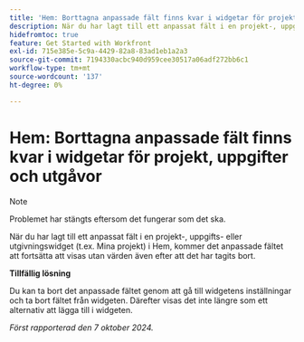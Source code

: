 ```yaml
---
title: 'Hem: Borttagna anpassade fält finns kvar i widgetar för projekt, uppgifter och utgåvor'
description: När du har lagt till ett anpassat fält i en projekt-, uppgifts- eller utgivningswidget (t.ex. Mina projekt) i Hem, kommer det anpassade fältet att fortsätta att visas utan värden även efter att det har tagits bort."
hidefromtoc: true
feature: Get Started with Workfront
exl-id: 715e385e-5c9a-4429-82a8-83ad1eb1a2a3
source-git-commit: 7194330acbc940d959cee30517a06adf272bb6c1
workflow-type: tm+mt
source-wordcount: '137'
ht-degree: 0%

---
```


# Hem: Borttagna anpassade fält finns kvar i widgetar för projekt, uppgifter och utgåvor

>[!NOTE]
>
>Problemet har stängts eftersom det fungerar som det ska.

När du har lagt till ett anpassat fält i en projekt-, uppgifts- eller utgivningswidget (t.ex. Mina projekt) i Hem, kommer det anpassade fältet att fortsätta att visas utan värden även efter att det har tagits bort.

**Tillfällig lösning**

Du kan ta bort det anpassade fältet genom att gå till widgetens inställningar och ta bort fältet från widgeten. Därefter visas det inte längre som ett alternativ att lägga till i widgeten.

_Först rapporterad den 7 oktober 2024._
